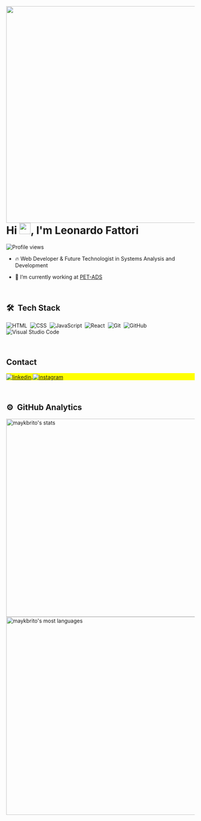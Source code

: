 <img align="right" height="580em" src="https://raw.githubusercontent.com/gist/LeonardooFattori/24c6757c38565f10e368a730530b19ca/raw/741005d02286e87f0c3b5c5a68babc35ca3fd528/githubcard.svg"/>

<h1 align="left">Hi <img src="https://raw.githubusercontent.com/kaueMarques/kaueMarques/master/hi.gif" height="30px">, I'm Leonardo Fattori</h1>

<p align="left"> <img src="https://komarev.com/ghpvc/?username=LeonardooFattori&color=red" alt="Profile views" /> </p>

- 🔥 Web Developer & Future Technologist in Systems Analysis and Development 

- 🔭 I’m currently working at [PET-ADS](https://github.com/pet-ads)

<br>

## 🛠 &nbsp;Tech Stack

![HTML](https://img.shields.io/badge/-HTML-05122A?style=flat&logo=HTML5)&nbsp;
![CSS](https://img.shields.io/badge/-CSS-05122A?style=flat&logo=CSS3&logoColor=1572B6)&nbsp;
![JavaScript](https://img.shields.io/badge/-JavaScript-05122A?style=flat&logo=javascript)&nbsp;
![React](https://img.shields.io/badge/-React-05122A?style=flat&logo=react)&nbsp;
![Git](https://img.shields.io/badge/-Git-05122A?style=flat&logo=git)&nbsp;
![GitHub](https://img.shields.io/badge/-GitHub-05122A?style=flat&logo=github)&nbsp;
![Visual Studio Code](https://img.shields.io/badge/-Visual%20Studio%20Code-05122A?style=flat&logo=visual-studio-code&logoColor=007ACC)&nbsp;

<br>

## Contact

<p align="left" style="background:yellow">
<a href="https://www.linkedin.com/in/leonardo-fattori-677438307/" target="_blank">
  <img align="center" src="https://img.shields.io/badge/-Linkedin-05122A?style=flat&logo=linkedin" alt="linkedin"/>
</a>
<a href="https://www.instagram.com/leonardofattori07/" target="_blank">
 <img align="center" src="https://img.shields.io/badge/-leonardofattori07-05122A?style=flat&logo=instagram" alt="instagram"/>
</a>
</p>

<br>

## ⚙️ &nbsp;GitHub Analytics

<p align="left">
<img width="530em" src="https://github-readme-stats.vercel.app/api?username=LeonardooFattori&show_icons=true&theme=vision-friendly-dark" alt="maykbrito's stats"/>
<img width="530em" src="https://github-readme-stats.vercel.app/api/top-langs/?username=LeonardooFattori&layout=compact&theme=vision-friendly-dark" alt="maykbrito's most languages"/>
</p>
